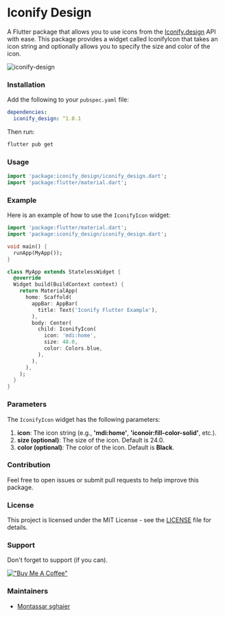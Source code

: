 <!--
This README describes the package. If you publish this package to pub.dev,
this README's contents appear on the landing page for your package.

For information about how to write a good package README, see the guide for
[writing package pages](https://dart.dev/guides/libraries/writing-package-pages).

For general information about developing packages, see the Dart guide for
[creating packages](https://dart.dev/guides/libraries/create-library-packages)
and the Flutter guide for
[developing packages and plugins](https://flutter.dev/developing-packages).
-->

# Iconify Design

A Flutter package that allows you to use icons from the [Iconify.design](https://iconify.design/) API with ease. This package provides a widget called IconifyIcon that takes an icon string and optionally allows you to specify the size and color of the icon.

![iconify-design](https://files.catbox.moe/co3anu.png)

### Installation
Add the following to your `pubspec.yaml` file:

```yaml
dependencies:
  iconify_design: ^1.0.1
```
Then run:
```sh
flutter pub get
```
### Usage

```dart
import 'package:iconify_design/iconify_design.dart';
import 'package:flutter/material.dart';
```
### Example
Here is an example of how to use the `IconifyIcon` widget:

```dart
import 'package:flutter/material.dart';
import 'package:iconify_design/iconify_design.dart';

void main() {
  runApp(MyApp());
}

class MyApp extends StatelessWidget {
  @override
  Widget build(BuildContext context) {
    return MaterialApp(
      home: Scaffold(
        appBar: AppBar(
          title: Text('Iconify Flutter Example'),
        ),
        body: Center(
          child: IconifyIcon(
            icon: 'mdi:home',
            size: 48.0,
            color: Colors.blue,
          ),
        ),
      ),
    );
  }
}
```

### Parameters
The `IconifyIcon` widget has the following parameters:
1. **icon**: The icon string (e.g., **'mdi:home'**, **'iconoir:fill-color-solid'**, etc.).
2. **size (optional)**: The size of the icon. Default is 24.0.
3. **color (optional)**: The color of the icon. Default is **Black**.

### Contribution

Feel free to open issues or submit pull requests to help improve this package.

### License

This project is licensed under the MIT License - see the [LICENSE](https://github.com/ThisIsMonta/iconify_design_flutter/blob/main/LICENSE) file for details.

### Support

Don't forget to support (if you can).

[!["Buy Me A Coffee"](https://www.buymeacoffee.com/assets/img/custom_images/orange_img.png)](https://buymeacoffee.com/monta.sghaier)

### Maintainers

* [Montassar sghaier](https://github.com/ThisIsMonta)